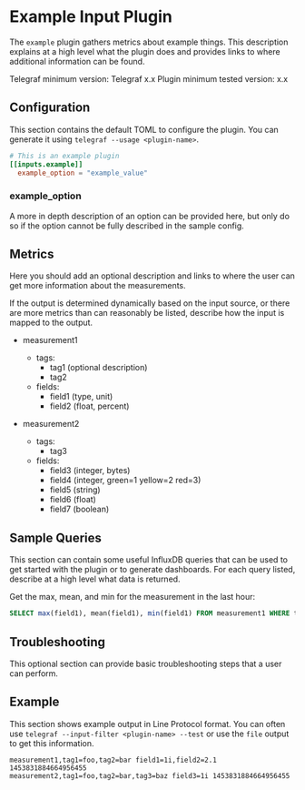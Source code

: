 # Example Input Plugin

The `example` plugin gathers metrics about example things.  This description
explains at a high level what the plugin does and provides links to where
additional information can be found.

Telegraf minimum version: Telegraf x.x
Plugin minimum tested version: x.x

## Configuration

This section contains the default TOML to configure the plugin.  You can
generate it using `telegraf --usage <plugin-name>`.

```toml
# This is an example plugin
[[inputs.example]]
  example_option = "example_value"
```

### example_option

A more in depth description of an option can be provided here, but only do so
if the option cannot be fully described in the sample config.

## Metrics

Here you should add an optional description and links to where the user can
get more information about the measurements.

If the output is determined dynamically based on the input source, or there
are more metrics than can reasonably be listed, describe how the input is
mapped to the output.

- measurement1
  - tags:
    - tag1 (optional description)
    - tag2
  - fields:
    - field1 (type, unit)
    - field2 (float, percent)

- measurement2
  - tags:
    - tag3
  - fields:
    - field3 (integer, bytes)
    - field4 (integer, green=1 yellow=2 red=3)
    - field5 (string)
    - field6 (float)
    - field7 (boolean)

## Sample Queries

This section can contain some useful InfluxDB queries that can be used to get
started with the plugin or to generate dashboards.  For each query listed,
describe at a high level what data is returned.

Get the max, mean, and min for the measurement in the last hour:

```sql
SELECT max(field1), mean(field1), min(field1) FROM measurement1 WHERE tag1=bar AND time > now() - 1h GROUP BY tag
```

## Troubleshooting

This optional section can provide basic troubleshooting steps that a user can
perform.

## Example

This section shows example output in Line Protocol format.  You can often use
`telegraf --input-filter <plugin-name> --test` or use the `file` output to get
this information.

```shell
measurement1,tag1=foo,tag2=bar field1=1i,field2=2.1 1453831884664956455
measurement2,tag1=foo,tag2=bar,tag3=baz field3=1i 1453831884664956455
```
